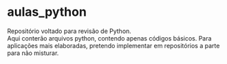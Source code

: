 # aulas_python
<p>
    Repositório voltado para revisão de Python.<br>
    Aqui conterão arquivos python, contendo apenas códigos básicos. Para aplicações mais elaboradas, pretendo implementar em repositórios a parte para não misturar.
</p>
